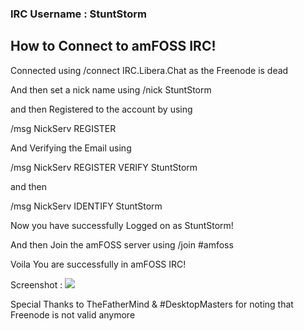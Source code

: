 ### IRC Username : StuntStorm

## How to Connect to amFOSS IRC!

Connected using /connect IRC.Libera.Chat as the Freenode is dead

And then set a nick name using /nick StuntStorm

and then Registered to the account by using

/msg NickServ REGISTER <Password> <Email>

And Verifying the Email using

/msg NickServ REGISTER VERIFY StuntStorm <Captcha>

and then 

/msg NickServ IDENTIFY StuntStorm <password>

  
  
Now you have successfully Logged on as StuntStorm!

  
  
And then Join the amFOSS server using 
/join #amfoss

  
  
Voila You are successfully in amFOSS IRC!

  
  
Screenshot : 
<img src="https://i.imgur.com/Sn5qIfO.png"> 
  
  
  
  
  Special Thanks to TheFatherMind & #DesktopMasters for noting that Freenode is not valid anymore
